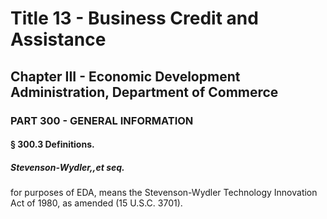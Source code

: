 
# Title 13 - Business Credit and Assistance
## Chapter III - Economic Development Administration, Department of Commerce
### PART 300 - GENERAL INFORMATION
#### § 300.3 Definitions.
##### Stevenson-Wydler,,et seq.

for purposes of EDA, means the Stevenson-Wydler Technology Innovation Act of 1980, as amended (15 U.S.C. 3701).
